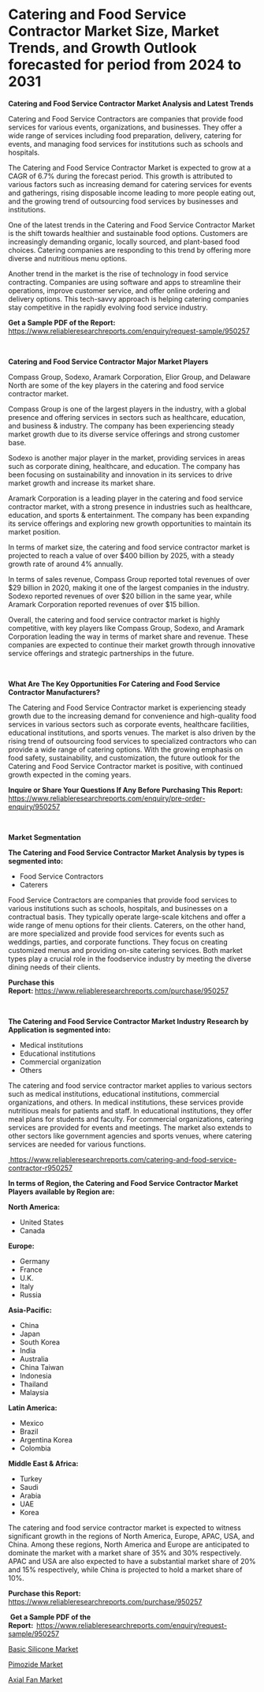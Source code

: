<p><h1>Catering and Food Service Contractor Market Size, Market Trends, and Growth Outlook forecasted for period from 2024 to 2031</h1></p><p><strong>Catering and Food Service Contractor Market Analysis and Latest Trends</strong></p>
<p><p>Catering and Food Service Contractors are companies that provide food services for various events, organizations, and businesses. They offer a wide range of services including food preparation, delivery, catering for events, and managing food services for institutions such as schools and hospitals.</p><p>The Catering and Food Service Contractor Market is expected to grow at a CAGR of 6.7% during the forecast period. This growth is attributed to various factors such as increasing demand for catering services for events and gatherings, rising disposable income leading to more people eating out, and the growing trend of outsourcing food services by businesses and institutions.</p><p>One of the latest trends in the Catering and Food Service Contractor Market is the shift towards healthier and sustainable food options. Customers are increasingly demanding organic, locally sourced, and plant-based food choices. Catering companies are responding to this trend by offering more diverse and nutritious menu options.</p><p>Another trend in the market is the rise of technology in food service contracting. Companies are using software and apps to streamline their operations, improve customer service, and offer online ordering and delivery options. This tech-savvy approach is helping catering companies stay competitive in the rapidly evolving food service industry.</p></p>
<p><strong>Get a Sample PDF of the Report:&nbsp;</strong> <a href="https://www.reliableresearchreports.com/enquiry/request-sample/950257">https://www.reliableresearchreports.com/enquiry/request-sample/950257</a></p>
<p>&nbsp;</p>
<p><strong>Catering and Food Service Contractor Major Market Players</strong></p>
<p><p>Compass Group, Sodexo, Aramark Corporation, Elior Group, and Delaware North are some of the key players in the catering and food service contractor market. </p><p>Compass Group is one of the largest players in the industry, with a global presence and offering services in sectors such as healthcare, education, and business & industry. The company has been experiencing steady market growth due to its diverse service offerings and strong customer base. </p><p>Sodexo is another major player in the market, providing services in areas such as corporate dining, healthcare, and education. The company has been focusing on sustainability and innovation in its services to drive market growth and increase its market share. </p><p>Aramark Corporation is a leading player in the catering and food service contractor market, with a strong presence in industries such as healthcare, education, and sports & entertainment. The company has been expanding its service offerings and exploring new growth opportunities to maintain its market position.</p><p>In terms of market size, the catering and food service contractor market is projected to reach a value of over $400 billion by 2025, with a steady growth rate of around 4% annually.</p><p>In terms of sales revenue, Compass Group reported total revenues of over $29 billion in 2020, making it one of the largest companies in the industry. Sodexo reported revenues of over $20 billion in the same year, while Aramark Corporation reported revenues of over $15 billion.</p><p>Overall, the catering and food service contractor market is highly competitive, with key players like Compass Group, Sodexo, and Aramark Corporation leading the way in terms of market share and revenue. These companies are expected to continue their market growth through innovative service offerings and strategic partnerships in the future.</p></p>
<p>&nbsp;</p>
<p><strong>What Are The Key Opportunities For Catering and Food Service Contractor Manufacturers?</strong></p>
<p><p>The Catering and Food Service Contractor market is experiencing steady growth due to the increasing demand for convenience and high-quality food services in various sectors such as corporate events, healthcare facilities, educational institutions, and sports venues. The market is also driven by the rising trend of outsourcing food services to specialized contractors who can provide a wide range of catering options. With the growing emphasis on food safety, sustainability, and customization, the future outlook for the Catering and Food Service Contractor market is positive, with continued growth expected in the coming years.</p></p>
<p><strong>Inquire or Share Your Questions If Any Before Purchasing This Report:</strong> <a href="https://www.reliableresearchreports.com/enquiry/pre-order-enquiry/950257">https://www.reliableresearchreports.com/enquiry/pre-order-enquiry/950257</a></p>
<p>&nbsp;</p>
<p><strong>Market Segmentation</strong></p>
<p><strong>The Catering and Food Service Contractor Market Analysis by types is segmented into:</strong></p>
<p><ul><li>Food Service Contractors</li><li>Caterers</li></ul></p>
<p><p>Food Service Contractors are companies that provide food services to various institutions such as schools, hospitals, and businesses on a contractual basis. They typically operate large-scale kitchens and offer a wide range of menu options for their clients. Caterers, on the other hand, are more specialized and provide food services for events such as weddings, parties, and corporate functions. They focus on creating customized menus and providing on-site catering services. Both market types play a crucial role in the foodservice industry by meeting the diverse dining needs of their clients.</p></p>
<p><strong>Purchase this Report:&nbsp;</strong><a href="https://www.reliableresearchreports.com/purchase/950257">https://www.reliableresearchreports.com/purchase/950257</a></p>
<p>&nbsp;</p>
<p><strong>The Catering and Food Service Contractor Market Industry Research by Application is segmented into:</strong></p>
<p><ul><li>Medical institutions</li><li>Educational institutions</li><li>Commercial organization</li><li>Others</li></ul></p>
<p><p>The catering and food service contractor market applies to various sectors such as medical institutions, educational institutions, commercial organizations, and others. In medical institutions, these services provide nutritious meals for patients and staff. In educational institutions, they offer meal plans for students and faculty. For commercial organizations, catering services are provided for events and meetings. The market also extends to other sectors like government agencies and sports venues, where catering services are needed for various functions.</p></p>
<p><a href="https://www.reliableresearchreports.com/catering-and-food-service-contractor-r950257">&nbsp;https://www.reliableresearchreports.com/catering-and-food-service-contractor-r950257</a></p>
<p><strong>In terms of Region, the Catering and Food Service Contractor Market Players available by Region are:</strong></p>
<p>
    <p> <strong> North America: </strong>
        <ul>
            <li>United States</li>
            <li>Canada</li>
        </ul>
        </p> 
    <p> <strong> Europe: </strong>
        <ul>
            <li>Germany</li>
            <li>France</li>
            <li>U.K.</li>
            <li>Italy</li>
            <li>Russia</li>
        </ul>
        </p> 
    <p> <strong> Asia-Pacific: </strong>
        <ul>
            <li>China</li>
            <li>Japan</li>
            <li>South Korea</li>
            <li>India</li>
            <li>Australia</li>
            <li>China Taiwan</li>
            <li>Indonesia</li>
            <li>Thailand</li>
            <li>Malaysia</li>
        </ul>
        </p> 
    <p> <strong> Latin America: </strong>
        <ul>
            <li>Mexico</li>
            <li>Brazil</li>
            <li>Argentina Korea</li>
            <li>Colombia</li>
        </ul>
        </p> 
    <p> <strong> Middle East & Africa: </strong>
        <ul>
            <li>Turkey</li>
            <li>Saudi</li>
            <li>Arabia</li>
            <li>UAE</li>
            <li>Korea</li>
        </ul>
    </p>
    </p>
<p><p>The catering and food service contractor market is expected to witness significant growth in the regions of North America, Europe, APAC, USA, and China. Among these regions, North America and Europe are anticipated to dominate the market with a market share of 35% and 30% respectively. APAC and USA are also expected to have a substantial market share of 20% and 15% respectively, while China is projected to hold a market share of 10%.</p></p>
<p><strong>Purchase this Report: </strong><a href="https://www.reliableresearchreports.com/purchase/950257">https://www.reliableresearchreports.com/purchase/950257</a></p>
<p>&nbsp;<strong>Get a Sample PDF of the Report:&nbsp;&nbsp;</strong><a href="https://www.reliableresearchreports.com/enquiry/request-sample/950257">https://www.reliableresearchreports.com/enquiry/request-sample/950257</a></p>
<p><strong></strong></p>
<p><p><a href="https://www.linkedin.com/pulse/analyzing-basic-silicone-market-global-industry-perspective-i6hcc?trackingId=bLwPW1BlHo0etvNd8STe7g%3D%3D">Basic Silicone Market</a></p><p><a href="https://www.linkedin.com/pulse/pimozide-market-insights-cagr-trends-growth-strategies-7dhoc">Pimozide Market</a></p><p><a href="https://www.linkedin.com/pulse/axial-fan-market-key-successful-business-strategy-forecast-iuydc">Axial Fan Market</a></p></p>